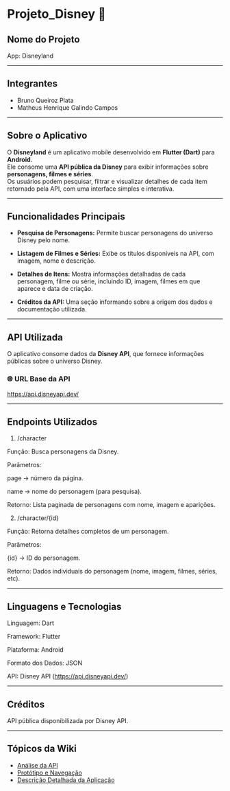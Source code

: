 # Projeto_Disney 🏰

## Nome do Projeto
App: Disneyland

---

## Integrantes
- Bruno Queiroz Plata 
- Matheus Henrique Galindo Campos

---

## Sobre o Aplicativo

O **Disneyland** é um aplicativo mobile desenvolvido em **Flutter (Dart)** para **Android**.  
Ele consome uma **API pública da Disney** para exibir informações sobre **personagens, filmes e séries**.  
Os usuários podem pesquisar, filtrar e visualizar detalhes de cada item retornado pela API, com uma interface simples e interativa.

---

## Funcionalidades Principais

- **Pesquisa de Personagens:** Permite buscar personagens do universo Disney pelo nome.  

- **Listagem de Filmes e Séries:** Exibe os títulos disponíveis na API, com imagem, nome e descrição.  

- **Detalhes de Itens:** Mostra informações detalhadas de cada personagem, filme ou série, incluindo ID, imagem, filmes em que aparece e data de criação.  

- **Créditos da API:** Uma seção informando sobre a origem dos dados e documentação utilizada.

---

## API Utilizada

O aplicativo consome dados da **Disney API**, que fornece informações públicas sobre o universo Disney.

### 🌐 URL Base da API

https://api.disneyapi.dev/


---

## Endpoints Utilizados

1. /character

Função: Busca personagens da Disney.

Parâmetros:

page → número da página.

name → nome do personagem (para pesquisa).


Retorno: Lista paginada de personagens com nome, imagem e aparições.


2. /character/{id}

Função: Retorna detalhes completos de um personagem.

Parâmetros:

{id} → ID do personagem.


Retorno: Dados individuais do personagem (nome, imagem, filmes, séries, etc).



---

## Linguagens e Tecnologias

Linguagem: Dart

Framework: Flutter

Plataforma: Android

Formato dos Dados: JSON

API: Disney API (https://api.disneyapi.dev/)


---

## Créditos

API pública disponibilizada por Disney API.

---

## Tópicos da Wiki
- [Análise da API]()
- [Protótipo e Navegação]()
- [Descrição Detalhada da Aplicação]()
